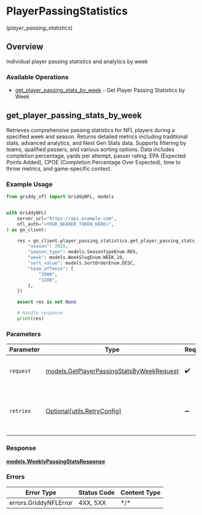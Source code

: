 # PlayerPassingStatistics
(*player_passing_statistics*)

## Overview

Individual player passing statistics and analytics by week

### Available Operations

* [get_player_passing_stats_by_week](#get_player_passing_stats_by_week) - Get Player Passing Statistics by Week

## get_player_passing_stats_by_week

Retrieves comprehensive passing statistics for NFL players during a specified week and season.
Returns detailed metrics including traditional stats, advanced analytics, and Next Gen Stats
data. Supports filtering by teams, qualified passers, and various sorting options.
Data includes completion percentage, yards per attempt, passer rating, EPA (Expected Points Added),
CPOE (Completion Percentage Over Expected), time to throw metrics, and game-specific context.


### Example Usage

<!-- UsageSnippet language="python" operationID="getPlayerPassingStatsByWeek" method="get" path="/api/secured/stats/players-offense/passing/week" -->
```python
from griddy_nfl import GriddyNFL, models


with GriddyNFL(
    server_url="https://api.example.com",
    nfl_auth="<YOUR_BEARER_TOKEN_HERE>",
) as gn_client:

    res = gn_client.player_passing_statistics.get_player_passing_stats_by_week(request={
        "season": 2025,
        "season_type": models.SeasonTypeEnum.REG,
        "week": models.WeekSlugEnum.WEEK_10,
        "sort_value": models.SortOrderEnum.DESC,
        "team_offense": [
            "3900",
            "3200",
        ],
    })

    assert res is not None

    # Handle response
    print(res)

```

### Parameters

| Parameter                                                                                       | Type                                                                                            | Required                                                                                        | Description                                                                                     |
| ----------------------------------------------------------------------------------------------- | ----------------------------------------------------------------------------------------------- | ----------------------------------------------------------------------------------------------- | ----------------------------------------------------------------------------------------------- |
| `request`                                                                                       | [models.GetPlayerPassingStatsByWeekRequest](../../models/getplayerpassingstatsbyweekrequest.md) | :heavy_check_mark:                                                                              | The request object to use for the request.                                                      |
| `retries`                                                                                       | [Optional[utils.RetryConfig]](../../models/utils/retryconfig.md)                                | :heavy_minus_sign:                                                                              | Configuration to override the default retry behavior of the client.                             |

### Response

**[models.WeeklyPassingStatsResponse](../../models/weeklypassingstatsresponse.md)**

### Errors

| Error Type            | Status Code           | Content Type          |
| --------------------- | --------------------- | --------------------- |
| errors.GriddyNFLError | 4XX, 5XX              | \*/\*                 |